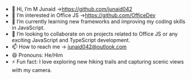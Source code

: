 - 👋 Hi, I’m M Junaid ->https://github.com/junaid042
- 👀 I’m interested in Office JS ->https://github.com/OfficeDev
- 🌱 I’m currently learning  new frameworks and improving my coding skills in JavaScript.
- 💞️ I’m looking to collaborate on on projects related to Office JS or any exciting JavaScript and TypeScript development.
- 📫 How to reach me -> junaid042@outlook.com
- 😄 Pronouns: He/Him
- ⚡ Fun fact: I love exploring new hiking trails and capturing scenic views with my camera.

<!---
junaid042/junaid042 is a ✨ special ✨ repository because its `README.md` (this file) appears on your GitHub profile.
You can click the Preview link to take a look at your changes.
--->

